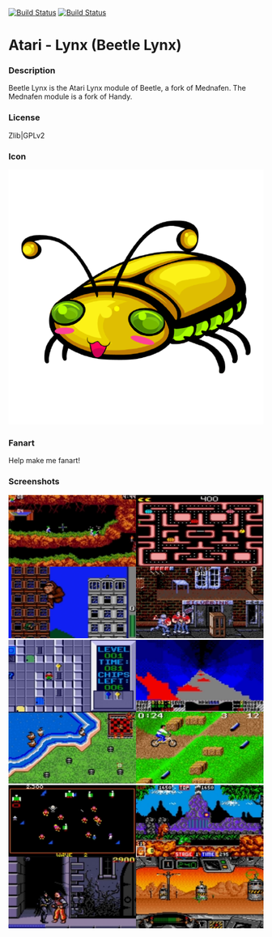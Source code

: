 [![Build Status](https://travis-ci.org/kodi-game/game.libretro.beetle-lynx.svg?branch=master)](https://travis-ci.org/kodi-game/game.libretro.beetle-lynx)
[![Build Status](https://ci.appveyor.com/api/projects/status/github/kodi-game/game.libretro.beetle-lynx?svg=true)](https://ci.appveyor.com/project/kodi-game/game-libretro-beetle-lynx)

# Atari - Lynx (Beetle Lynx)

### Description

Beetle Lynx is the Atari Lynx module of Beetle, a fork of Mednafen. The Mednafen module is a fork of Handy.

### License

Zlib|GPLv2

### Icon

![Icon](game.libretro.beetle-lynx/resources/icon.png)

### Fanart

Help make me fanart!

### Screenshots

![Screenshot](game.libretro.beetle-lynx/resources/screenshot-01.jpg)
![Screenshot](game.libretro.beetle-lynx/resources/screenshot-02.jpg)
![Screenshot](game.libretro.beetle-lynx/resources/screenshot-03.jpg)
